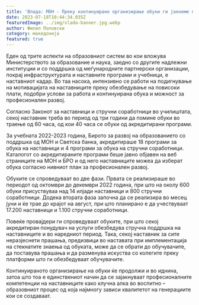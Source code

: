 ```yaml
---
title: 'Влада: МОН - Преку континуирано организирање обуки ги јакнеме професионалните компетенции на наставниците - 18 ЈУЛИ 2023'
date: 2023-07-18T10:44:34.035Z
featuredImage: ../img/vlada-banner.jpg.webp
author: Филип Поповски
category: македонија
featured: true
---
```

Еден од трите аспекти на образовниот систем во кои вложува Министерството за образование и наука, заедно со другите надлежни институции и со поддршка од меѓународните партнерски организации, покрај инфраструктурата и наставните програми и учебници, е наставниот кадар. Во таа насока, интензивно се работи на подигнување на мотивацијата на наставниците преку обезбедување на повисоки плати, подобри услови за работа и континуирана обука и можност за професионален развој. 

Согласно Законот за наставници и стручни соработници во училиштата, секој наставник треба во период од три години да помине обуки во траење од 60 часа, од кои 40 часа се обуки од акредитирани програми.

За учебната 2022-2023 година, Бирото за развој на образованието со поддршка од МОН и Светска банка, акредитираше 18 програми за обука на наставници и 4 програми за обука на стручни соработници. Каталогот со акредитираните програми беше јавно објавен на веб страниците на МОН и БРО и од него наставниците можеа да изберат обука согласно нивниот план за професионален развој. 

Обуките се спроведуваат во две фази. Првата се реализираше во периодот од октомври до декември 2022 година, при што на околу 600 обуки присуствуваа над 14 илјади наставници и 800 стручни соработници. Додека втората фаза започна да се реализира во месец јуни и ќе трае до крајот на август, при што планирано е да учествуваат 17.200 наставници и 1.100 стручни соработници. 

Повеќе провајдери ги спроведуваат обуките, при што секој акредитиран понудувач на услуги обезбедува стручна поддршка на наставниците и во наредниот период. Така, секој наставник за сите неразјеснети прашања, предизвици во наставата при имплементација на стекнатите знаења од обуката, може да се обрати до обучувачите, да поставува прашања и да разменува искуства со колегите преку платформи што ги обезбедуваат обучувачите.

Континуираното организирање на обуки ќе продолжи и во иднина, затоа што тоа е единствениот начин да се зајакнуваат професионалните компетенции на наставниците како клучна алка во воспитно – образовниот процес од која најмногу зависи квалитетот на генерациите кои се создаваат.
 
